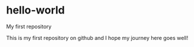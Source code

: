 # hello-world
My first repository

This is my first repository on github and I hope my journey here goes well!
